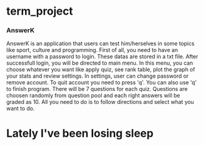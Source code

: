 # term_project

### AnswerK
  AnswerK is an application that users can test him/herselves in some topics like sport, culture and programming. First of all, you need to have an username with a password to login. These datas are stored in a txt file. After successfull login, you will be directed to main menu. In this menu, you can choose whatever you want like apply quiz, see rank table, plot the graph of your stats and review settings. In settings, user can change password or remove account. To quit account you need to press 'q'. You can also use 'q' to finish program. There will be 7 questions for each quiz. Questions are choosen randomly from question pool and each right answers will be graded as 10. 
  All you need to do is to follow directions and select what you want to do.

# Lately I've been losing sleep